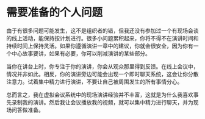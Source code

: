 # 需要准备的个人问题

由于有很多问题可能发生，这不是组织者的错，但我还没有参加过一个有现场会谈的线上活动，能保持按计划进行。很多小问题累积起来，你将不得不在演讲时间和持续时间上保持灵活。如果你遵循演讲一章中的建议，你就会很安全，因为你有一个中心故事要讲，如果有必要，你可以削减演讲的某些部分。

当你在讲台上时，你专注于你的演讲，你会从观众那里得到反馈。在线上会议中，情况并非如此。相反，你的演讲旁边可能会出现一个即时聊天系统，这会让你分散注意力。试着集中精力进行演讲，不要让自己被周围发生的所有事情分心。

总而言之，我在虚拟会议系统中的现场演讲经验并不丰富，这就是为什么我喜欢事先录制我的演讲。然后我让会议播放我的视频，就可以集中精力进行聊天，并为现场问答做准备。